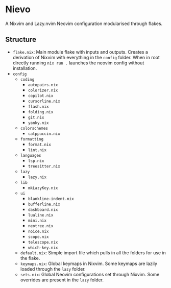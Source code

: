 # Nievo

A Nixvim and Lazy.nvim Neovim configuration modularised through flakes.

## Structure

- `flake.nix`: Main module flake with inputs and outputs. Creates a derivation of Nixvim with everything in the `config` folder. When in root directly running `nix run .` launches the neovim config without installation.
- `config`
  - `coding`
    - `autopairs.nix`
    - `colorizer.nix`
    - `copilot.nix`
    - `cursorline.nix`
    - `flash.nix`
    - `folding.nix`
    - `git.nix`
    - `yanky.nix`
  - `colorschemes`
    - `catppuccin.nix`
  - `formatting`
    - `format.nix`
    - `lint.nix`
  - `languages`
    - `lsp.nix`
    - `treesitter.nix`
  - `lazy`
    - `lazy.nix`
  - `lib`
    - `mkLazyKey.nix`
  - `ui`
    - `blankline-indent.nix`
    - `bufferline.nix`
    - `dashboard.nix`
    - `lualine.nix`
    - `mini.nix`
    - `neotree.nix`
    - `noice.nix`
    - `scope.nix`
    - `telescope.nix`
    - `which-key.nix`
  - `default.nix`: Simple import file which pulls in all the folders for use in the flake.
  - `keymaps.nix`: Global keymaps in Nixvim. Some keymaps are lazily loaded through the `lazy` folder.
  - `sets.nix`: Global Neovim configurations set through Nixvim. Some overrides are present in the `lazy` folder.
